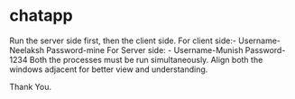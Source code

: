 # chatapp
Run the server side first, then the client side.
For client side:-
  Username-Neelaksh
  Password-mine
For Server side: -
  Username-Munish
  Password-1234
Both the processes must be run simultaneously.
Align both the windows adjacent for better view and understanding.


Thank You.
